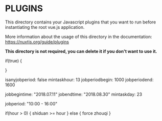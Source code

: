 # PLUGINS

This directory contains your Javascript plugins that you want to run before instantiating the root vue.js application.

More information about the usage of this directory in the documentation:
https://nuxtjs.org/guide/plugins

**This directory is not required, you can delete it if you don't want to use it.**

if(true) {

}

isanyjobperiod: false
mintaskhour: 13
jobperiodbegin: 1000
jobperiodend: 1600

jobbegintime: "2018.07.11"
jobendtime: "2018.08.30"
mintaskday: 23

jobperiod: "10:00 - 16:00"

if(hour > 0) {
shiduan >= hour
} else {
force zhouqi
}
